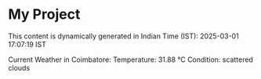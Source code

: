 # My Project

This content is dynamically generated in Indian Time (IST): 2025-03-01 17:07:19 IST


Current Weather in Coimbatore:
Temperature: 31.88 °C
Condition: scattered clouds
